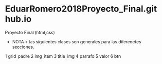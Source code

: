 # EduarRomero2018Proyecto_Final.github.io
Proyecto Final (html,css)

* NOTA-> las siguientes clases son generales para las diferenetes secciones.

1 grid_padre
2 img_item
3 title_img
4 parrafo
5 valor
6 btn
